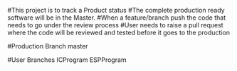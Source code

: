 #This project is to track a Product status
#The complete production ready software will be in the Master. 
#When a feature/branch push the code that needs to go under the review process
#User needs to raise a pull request where the code will be reviewed and tested before it goes to the production

#Production Branch
master

#User Branches
ICProgram
ESPProgram

